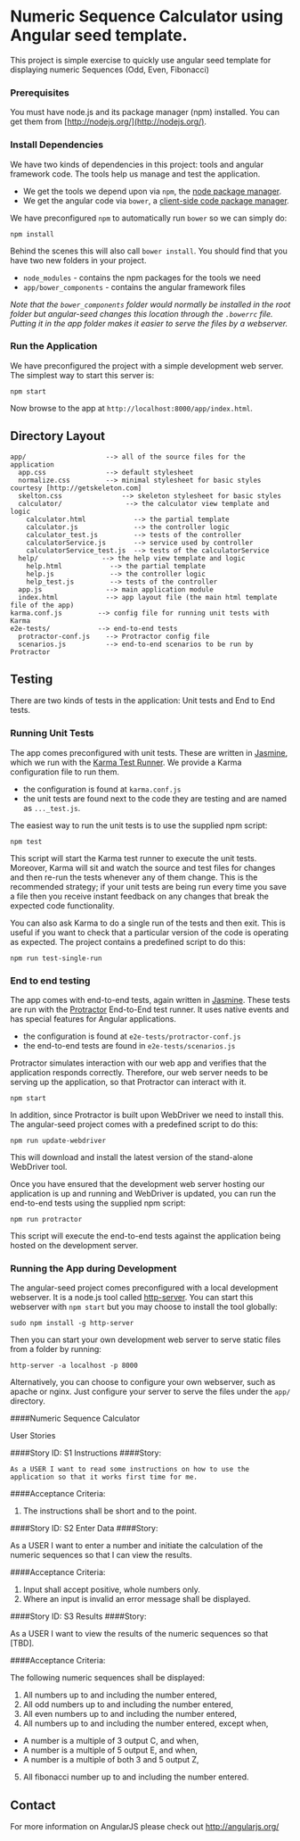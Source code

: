 # Numeric Sequence Calculator using Angular seed template.

This project is simple exercise to quickly use angular seed template for displaying numeric Sequences (Odd, Even, Fibonacci)


### Prerequisites
You must have node.js and its package manager (npm) installed.  You can get them from [http://nodejs.org/](http://nodejs.org/).

### Install Dependencies

We have two kinds of dependencies in this project: tools and angular framework code.  The tools help
us manage and test the application.

* We get the tools we depend upon via `npm`, the [node package manager][npm].
* We get the angular code via `bower`, a [client-side code package manager][bower].

We have preconfigured `npm` to automatically run `bower` so we can simply do:

```
npm install
```

Behind the scenes this will also call `bower install`.  You should find that you have two new
folders in your project.

* `node_modules` - contains the npm packages for the tools we need
* `app/bower_components` - contains the angular framework files

*Note that the `bower_components` folder would normally be installed in the root folder but
angular-seed changes this location through the `.bowerrc` file.  Putting it in the app folder makes
it easier to serve the files by a webserver.*

### Run the Application

We have preconfigured the project with a simple development web server.  The simplest way to start
this server is:

```
npm start
```

Now browse to the app at `http://localhost:8000/app/index.html`.



## Directory Layout

```
app/                    --> all of the source files for the application
  app.css               --> default stylesheet 
  normalize.css         --> minimal stylesheet for basic styles courtesy [http://getskeleton.com]
  skelton.css               --> skeleton stylesheet for basic styles
  calculator/                --> the calculator view template and logic
    calculator.html            --> the partial template
    calculator.js              --> the controller logic
    calculator_test.js         --> tests of the controller
    calculatorService.js       --> service used by controller
    calculatorService_test.js  --> tests of the calculatorService
  help/                --> the help view template and logic
    help.html            --> the partial template
    help.js              --> the controller logic
    help_test.js         --> tests of the controller
  app.js                --> main application module
  index.html            --> app layout file (the main html template file of the app)  
karma.conf.js         --> config file for running unit tests with Karma
e2e-tests/            --> end-to-end tests
  protractor-conf.js    --> Protractor config file
  scenarios.js          --> end-to-end scenarios to be run by Protractor
```

## Testing

There are two kinds of tests in the application: Unit tests and End to End tests.

### Running Unit Tests

The app comes preconfigured with unit tests. These are written in
[Jasmine][jasmine], which we run with the [Karma Test Runner][karma]. We provide a Karma
configuration file to run them.

* the configuration is found at `karma.conf.js`
* the unit tests are found next to the code they are testing and are named as `..._test.js`.

The easiest way to run the unit tests is to use the supplied npm script:

```
npm test
```

This script will start the Karma test runner to execute the unit tests. Moreover, Karma will sit and
watch the source and test files for changes and then re-run the tests whenever any of them change.
This is the recommended strategy; if your unit tests are being run every time you save a file then
you receive instant feedback on any changes that break the expected code functionality.

You can also ask Karma to do a single run of the tests and then exit.  This is useful if you want to
check that a particular version of the code is operating as expected.  The project contains a
predefined script to do this:

```
npm run test-single-run
```


### End to end testing

The app comes with end-to-end tests, again written in [Jasmine][jasmine]. These tests
are run with the [Protractor][protractor] End-to-End test runner.  It uses native events and has
special features for Angular applications.

* the configuration is found at `e2e-tests/protractor-conf.js`
* the end-to-end tests are found in `e2e-tests/scenarios.js`

Protractor simulates interaction with our web app and verifies that the application responds
correctly. Therefore, our web server needs to be serving up the application, so that Protractor
can interact with it.

```
npm start
```

In addition, since Protractor is built upon WebDriver we need to install this.  The angular-seed
project comes with a predefined script to do this:

```
npm run update-webdriver
```

This will download and install the latest version of the stand-alone WebDriver tool.

Once you have ensured that the development web server hosting our application is up and running
and WebDriver is updated, you can run the end-to-end tests using the supplied npm script:

```
npm run protractor
```

This script will execute the end-to-end tests against the application being hosted on the
development server.

### Running the App during Development

The angular-seed project comes preconfigured with a local development webserver.  It is a node.js
tool called [http-server][http-server].  You can start this webserver with `npm start` but you may choose to
install the tool globally:

```
sudo npm install -g http-server
```

Then you can start your own development web server to serve static files from a folder by
running:

```
http-server -a localhost -p 8000
```

Alternatively, you can choose to configure your own webserver, such as apache or nginx. Just
configure your server to serve the files under the `app/` directory.

####Numeric Sequence Calculator

User Stories

####Story ID: S1 Instructions
####Story:

    As a USER I want to read some instructions on how to use the application so that it works first time for me.

####Acceptance Criteria: 

1. The instructions shall be short and to the point.

####Story ID: S2 Enter Data
####Story: 

As a USER I want to enter a number and initiate the calculation of the numeric sequences so that I can view the results.

####Acceptance Criteria:
 
1. Input shall accept positive, whole numbers only.
2. Where an input is invalid an error message shall be displayed.


####Story ID: S3 Results
####Story: 

As a USER I want to view the results of the numeric sequences
so that [TBD].

####Acceptance Criteria:

The following numeric sequences shall be displayed:

1. All numbers up to and including the number entered,
2. All odd numbers up to and including the number entered,
3. All even numbers up to and including the number entered,
4. All numbers up to and including the number entered, except when,
  * A number is a multiple of 3 output C, and when,
  * A number is a multiple of 5 output E, and when,
  * A number is a multiple of both 3 and 5 output Z,
5. All fibonacci number up to and including the number entered.

## Contact 

For more information on AngularJS please check out http://angularjs.org/

[git]: http://git-scm.com/
[bower]: http://bower.io
[npm]: https://www.npmjs.org/
[node]: http://nodejs.org
[protractor]: https://github.com/angular/protractor
[jasmine]: http://jasmine.github.io
[karma]: http://karma-runner.github.io
[http-server]: https://github.com/nodeapps/http-server